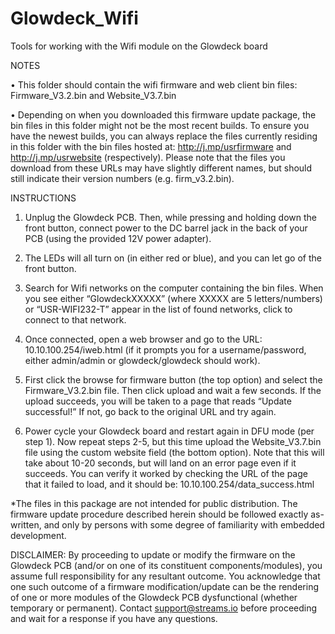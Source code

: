 # Glowdeck_Wifi
Tools for working with the Wifi module on the Glowdeck board


NOTES

•    This folder should contain the wifi firmware and web client bin files: Firmware_V3.2.bin and Website_V3.7.bin

•    Depending on when you downloaded this firmware update package, the bin files in this folder might not be the most recent builds. To ensure you have the newest builds, you can always replace the files currently residing in this folder with the bin files hosted at: http://j.mp/usrfirmware and http://j.mp/usrwebsite (respectively).  Please note that the files you download from these URLs may have slightly different names, but should still indicate their version numbers (e.g. firm_v3.2.bin).

INSTRUCTIONS

1.    Unplug the Glowdeck PCB. Then, while pressing and holding down the front button, connect power to the DC barrel jack in the back of your PCB (using the provided 12V power adapter). 
2.    The LEDs will all turn on (in either red or blue), and you can let go of the front button.

3.    Search for Wifi networks on the computer containing the bin files. When you see either “GlowdeckXXXXX” (where XXXXX are 5 letters/numbers) or “USR-WIFI232-T” appear in the list of found networks, click to connect to that network.

4.    Once connected, open a web browser and go to the URL: 10.10.100.254/iweb.html (if it prompts you for a username/password, either admin/admin or glowdeck/glowdeck should work).

5.    First click the browse for firmware button (the top option) and select the Firmware_V3.2.bin file. Then click upload and wait a few seconds. If the upload succeeds, you will be taken to a page that reads “Update successful!” If not, go back to the original URL and try again. 
6.    Power cycle your Glowdeck board and restart again in DFU mode (per step 1). Now repeat steps 2-5, but this time upload the Website_V3.7.bin file using the custom website field (the bottom option). Note that this will take about 10-20 seconds, but will land on an error page even if it succeeds. You can verify it worked by checking the URL of the page that it failed to load, and it should be: 10.10.100.254/data_success.html


*The files in this package are not intended for public distribution. The firmware update procedure described herein should be followed exactly as-written, and only by persons with some degree of familiarity with embedded development.


DISCLAIMER:
By proceeding to update or modify the firmware on the Glowdeck PCB (and/or on one of its constituent components/modules), you assume full responsibility for any resultant outcome. You acknowledge that one such outcome of a firmware modification/update can be the rendering of one or more modules of the Glowdeck PCB dysfunctional (whether temporary or permanent). Contact support@streams.io before proceeding and wait for a response if you have any questions.
